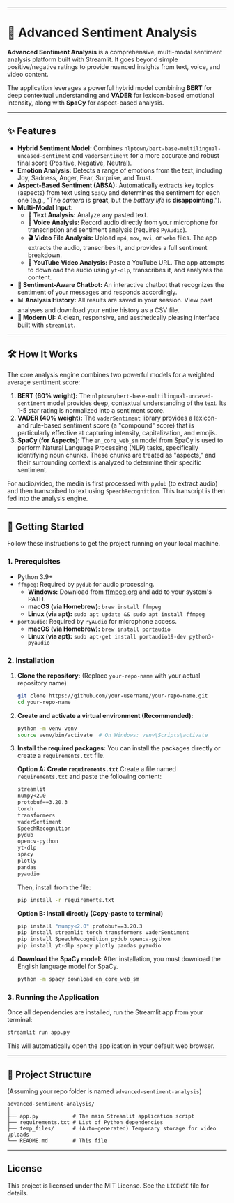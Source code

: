-----

# 🧠 Advanced Sentiment Analysis

[](https://streamlit.io/)
[](https://www.python.org/downloads/)
[](https://opensource.org/licenses/MIT)

**Advanced Sentiment Analysis** is a comprehensive, multi-modal sentiment analysis platform built with Streamlit. It goes beyond simple positive/negative ratings to provide nuanced insights from text, voice, and video content.

The application leverages a powerful hybrid model combining **BERT** for deep contextual understanding and **VADER** for lexicon-based emotional intensity, along with **SpaCy** for aspect-based analysis.

-----

## ✨ Features

  * **Hybrid Sentiment Model:** Combines `nlptown/bert-base-multilingual-uncased-sentiment` and `vaderSentiment` for a more accurate and robust final score (Positive, Negative, Neutral).
  * **Emotion Analysis:** Detects a range of emotions from the text, including Joy, Sadness, Anger, Fear, Surprise, and Trust.
  * **Aspect-Based Sentiment (ABSA):** Automatically extracts key topics (aspects) from text using `SpaCy` and determines the sentiment for each one (e.g., "The *camera* is **great**, but the *battery life* is **disappointing**.").
  * **Multi-Modal Input:**
      * **📝 Text Analysis:** Analyze any pasted text.
      * **🎤 Voice Analysis:** Record audio directly from your microphone for transcription and sentiment analysis (requires `PyAudio`).
      * **🎬 Video File Analysis:** Upload `mp4`, `mov`, `avi`, or `webm` files. The app extracts the audio, transcribes it, and provides a full sentiment breakdown.
      * **🔗 YouTube Video Analysis:** Paste a YouTube URL. The app attempts to download the audio using `yt-dlp`, transcribes it, and analyzes the content.
  * **🤖 Sentiment-Aware Chatbot:** An interactive chatbot that recognizes the sentiment of your messages and responds accordingly.
  * **📊 Analysis History:** All results are saved in your session. View past analyses and download your entire history as a CSV file.
  * **🎨 Modern UI:** A clean, responsive, and aesthetically pleasing interface built with `streamlit`.

-----

## 🛠️ How It Works

The core analysis engine combines two powerful models for a weighted average sentiment score:

1.  **BERT (60% weight):** The `nlptown/bert-base-multilingual-uncased-sentiment` model provides deep, contextual understanding of the text. Its 1-5 star rating is normalized into a sentiment score.
2.  **VADER (40% weight):** The `vaderSentiment` library provides a lexicon- and rule-based sentiment score (a "compound" score) that is particularly effective at capturing intensity, capitalization, and emojis.
3.  **SpaCy (for Aspects):** The `en_core_web_sm` model from SpaCy is used to perform Natural Language Processing (NLP) tasks, specifically identifying noun chunks. These chunks are treated as "aspects," and their surrounding context is analyzed to determine their specific sentiment.

For audio/video, the media is first processed with `pydub` (to extract audio) and then transcribed to text using `SpeechRecognition`. This transcript is then fed into the analysis engine.

-----

## 🚀 Getting Started

Follow these instructions to get the project running on your local machine.

### 1\. Prerequisites

  * Python 3.9+
  * `ffmpeg`: Required by `pydub` for audio processing.
      * **Windows:** Download from [ffmpeg.org](https://ffmpeg.org/download.html) and add to your system's PATH.
      * **macOS (via Homebrew):** `brew install ffmpeg`
      * **Linux (via apt):** `sudo apt update && sudo apt install ffmpeg`
  * `portaudio`: Required by `PyAudio` for microphone access.
      * **macOS (via Homebrew):** `brew install portaudio`
      * **Linux (via apt):** `sudo apt-get install portaudio19-dev python3-pyaudio`

### 2\. Installation

1.  **Clone the repository:** (Replace `your-repo-name` with your actual repository name)

    ```bash
    git clone https://github.com/your-username/your-repo-name.git
    cd your-repo-name
    ```

2.  **Create and activate a virtual environment (Recommended):**

    ```bash
    python -m venv venv
    source venv/bin/activate  # On Windows: venv\Scripts\activate
    ```

3.  **Install the required packages:**
    You can install the packages directly or create a `requirements.txt` file.

    **Option A: Create `requirements.txt`**
    Create a file named `requirements.txt` and paste the following content:

    ```txt
    streamlit
    numpy<2.0
    protobuf==3.20.3
    torch
    transformers
    vaderSentiment
    SpeechRecognition
    pydub
    opencv-python
    yt-dlp
    spacy
    plotly
    pandas
    pyaudio
    ```

    Then, install from the file:

    ```bash
    pip install -r requirements.txt
    ```

    **Option B: Install directly (Copy-paste to terminal)**

    ```bash
    pip install "numpy<2.0" protobuf==3.20.3
    pip install streamlit torch transformers vaderSentiment
    pip install SpeechRecognition pydub opencv-python
    pip install yt-dlp spacy plotly pandas pyaudio
    ```

4.  **Download the SpaCy model:**
    After installation, you must download the English language model for SpaCy.

    ```bash
    python -m spacy download en_core_web_sm
    ```

### 3\. Running the Application

Once all dependencies are installed, run the Streamlit app from your terminal:

```bash
streamlit run app.py
```

This will automatically open the application in your default web browser.

-----

## 📂 Project Structure

(Assuming your repo folder is named `advanced-sentiment-analysis`)

```
advanced-sentiment-analysis/
│
├── app.py           # The main Streamlit application script
├── requirements.txt # List of Python dependencies
├── temp_files/      # (Auto-generated) Temporary storage for video uploads
└── README.md        # This file
```

-----

## License

This project is licensed under the MIT License. See the `LICENSE` file for details.
